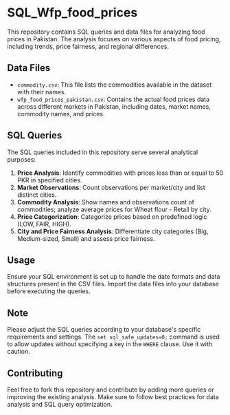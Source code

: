 # SQL_Wfp_food_prices
This repository contains SQL queries and data files for analyzing food prices in Pakistan. The analysis focuses on various aspects of food pricing, including trends, price fairness, and regional differences. 

## Data Files

- `commodity.csv`: This file lists the commodities available in the dataset with their names.
- `wfp_food_prices_pakistan.csv`: Contains the actual food prices data across different markets in Pakistan, including dates, market names, commodity names, and prices.

## SQL Queries

The SQL queries included in this repository serve several analytical purposes:

1. **Price Analysis**: Identify commodities with prices less than or equal to 50 PKR in specified cities.
2. **Market Observations**: Count observations per market/city and list distinct cities.
3. **Commodity Analysis**: Show names and observations count of commodities; analyze average prices for Wheat flour - Retail by city.
4. **Price Categorization**: Categorize prices based on predefined logic (LOW, FAIR, HIGH).
5. **City and Price Fairness Analysis**: Differentiate city categories (Big, Medium-sized, Small) and assess price fairness.

## Usage

Ensure your SQL environment is set up to handle the date formats and data structures present in the CSV files. Import the data files into your database before executing the queries.

## Note

Please adjust the SQL queries according to your database's specific requirements and settings. The `set sql_safe_updates=0;` command is used to allow updates without specifying a key in the `WHERE` clause. Use it with caution.

## Contributing

Feel free to fork this repository and contribute by adding more queries or improving the existing analysis. Make sure to follow best practices for data analysis and SQL query optimization.
